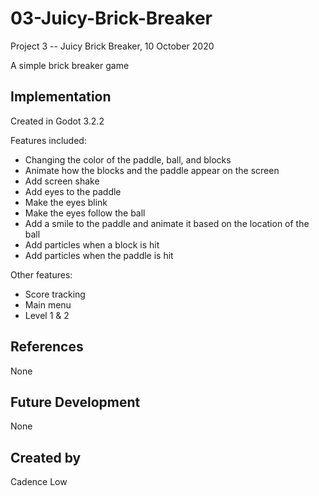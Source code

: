 # 03-Juicy-Brick-Breaker

Project 3 -- Juicy Brick Breaker, 10 October 2020

A simple brick breaker game

## Implementation

Created in Godot 3.2.2

Features included:

+ Changing the color of the paddle, ball, and blocks
+ Animate how the blocks and the paddle appear on the screen
+ Add screen shake
+ Add eyes to the paddle
+ Make the eyes blink
+ Make the eyes follow the ball
+ Add a smile to the paddle and animate it based on the location of the ball
+ Add particles when a block is hit
+ Add particles when the paddle is hit

Other features:

+ Score tracking
+ Main menu
+ Level 1 & 2

## References
None

## Future Development
None

## Created by
Cadence Low
